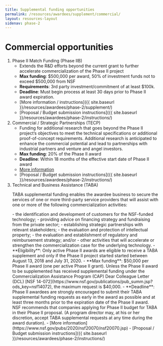 ```yaml
---
title: Supplemental funding opportunities
permalink: /resources/awardees/supplement/commercial/
layout: resources-layout
sidenav: phase-2
---
```

# Commercial opportunities

1. Phase II Match Funding (Phase IIB)
    - Extends the R&D efforts beyond the current grant to further accelerate commercialization of the Phase II project
    - **Max funding**: $500,000 per award, 50% of investment funds not to exceed $500,000 from NSF
    - **Requirements**: 3rd party investment/commitment of at least $100k.
    - **Deadline**: Must begin process at least 30 days prior to Phase II award expiration.
    - [More information / instructions]({{ site.baseurl }}/resources/awardees/phase-2/supplement/) 
    - [Proposal / Budget submission instructions]({{ site.baseurl }}/resources/awardees/phase-2/instructions/)
2. Commercial / Strategic Partnerships (TECP)
    - Funding for additional research that goes beyond the Phase II project’s objectives to meet the technical specifications or additional proof-of-concept requirements. Additional research is anticipated to enhance the commercial potential and lead to partnerships with industrial partners and venture and angel investors.
    - **Max funding**: 20% of the Phase II award
    - **Deadline**: Within 18 months of the effective start date of Phase II award
    - [More information](https://www.nsf.gov/pubs/2013/nsf13132/nsf13132.jsp)
    - [Proposal / Budget submission instructions]({{ site.baseurl }}/resources/awardees/phase-2/instructions/)
3. Technical and Business Assistance (TABA) <br/>
    <p>TABA supplemental funding enables the awardee business to secure the services of one or more third-party service providers that will assist with one or more of the following commercialization activities:</p>
    - the identification and development of customers for the NSF-funded technology;
    - providing advice on financing strategy and fundraising from the private sector;
    - establishing strategic partnerships with relevant stakeholders;
    - the evaluation and protection of intellectual property;
    - the evaluation and establishment of regulatory and reimbursement strategy; and/or
    - other activities that will accelerate or strengthen the commercialization case for the underlying technology.
    - **Eligibility**: Only active Phase II awards are eligible to receive a TABA supplement and only if the Phase II project started started between August 13, 2018 and July 31, 2020.
    - **Max funding**: $50,000 per Phase II award (one per active Phase II grant). Unless the Phase II award to be supplemented has received supplemental funding under the Commercialization Assistance Program (CAP) Dear Colleague Letter (DCL) [NSF 14-072](https://www.nsf.gov/publications/pub_summ.jsp?ods_key=nsf14072), the maximum request is $40,000. 
    - **Deadline**: Phase II awardees are strongly encouraged to submit their TABA supplemental funding requests as early in the award as possible and at least three months prior to the expiration date of the Phase II award. NSF recommends that companies applying for Phase II budget for TABA in their Phase II proposal. (A program director may, at his or her discretion, accept TABA supplemental requests at any time during the award duration).
    - [More information](https://www.nsf.gov/pubs/2020/nsf20070/nsf20070.jsp)
    - [Proposal / Budget submission instructions]({{ site.baseurl }}/resources/awardees/phase-2/instructions/)
